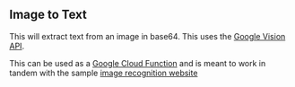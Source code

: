 Image to Text
-------------

This will extract text from an image in base64. This uses the [Google Vision API](https://cloud.google.com/nodejs/).

This can be used as a [Google Cloud Function](https://cloud.google.com/functions/) and is meant to work in tandem with the sample [image recognition website](https://github.com/haoyee-dev/image_recognition_site)
